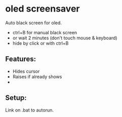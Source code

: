 # oled screensaver
Auto black screen for oled. 
- ctrl+B for manual black screen
- or wait 2 minutes (don't touch mouse & keyboard)
- hide by click or with ctrl+B 

## Features:
- Hides cursor
- Raises if already shows
- 


## Setup:
Link on .bat to autorun.


